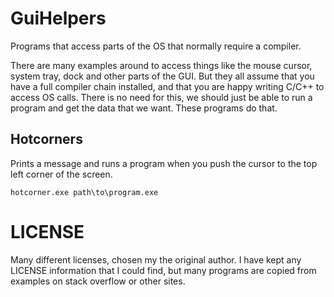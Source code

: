 # GuiHelpers

Programs that access parts of the OS that normally require a compiler.

There are many examples around to access things like the mouse cursor, system tray, dock and other parts of the GUI.  But they all assume that you have a full compiler chain installed, and that you are happy writing C/C++ to access OS calls.  There is no need for this, we should just be able to run a program and get the data that we want.  These programs do that.

## Hotcorners

Prints a message and runs a program when you push the cursor to the top left corner of the screen.

	hotcorner.exe path\to\program.exe


# LICENSE
Many different licenses, chosen my the original author.  I have kept any LICENSE information that I could find, but many programs are copied from examples on stack overflow or other sites.
